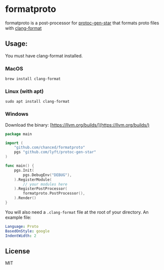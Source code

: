 # formatproto

formatproto is a post-processor for [protoc-gen-star](https://github.com/lyft/protoc-gen-star) that formats proto files with [clang-format](https://clang.llvm.org/docs/ClangFormatStyleOptions.html)

## Usage:

You must have clang-format installed.

### MacOS

`brew install clang-format`

### Linux (with apt)

`sudo apt install clang-format`

### Windows

Download the binary: [https://llvm.org/builds/](https://llvm.org/builds/)

```go
package main

import (
    "github.com/chanced/formatproto"
	pgs "github.com/lyft/protoc-gen-star"
)

func main() {
	pgs.Init(
		pgs.DebugEnv("DEBUG"),
	).RegisterModule(
        // your modules here
	).RegisterPostProcessor(
		formatproto.PostProcessor(),
	).Render()
}
```

You will also need a `.clang-format` file at the root of your directory. An example file:

```yaml
Language: Proto
BasedOnStyle: google
IndentWidth: 2
```

## License

MIT
